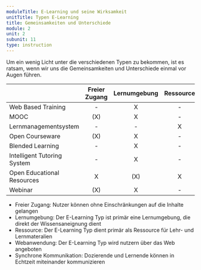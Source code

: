 ```yaml
---
moduleTitle: E-Learning und seine Wirksamkeit
unitTitle: Typen E-Learning
title: Gemeinsamkeiten und Unterschiede
module: 2
unit: 2
subunit: 11
type: instruction
---
```


Um ein wenig Licht unter die verschiedenen Typen zu bekommen, ist es ratsam, wenn wir uns die Gemeinsamkeiten und Unterschiede einmal vor Augen führen. 


|                             | Freier Zugang | Lernumgebung | Ressource | Webanwendung | Synchrone Kommunikatkon |
|-----------------------------|:-------------:|:------------:|:---------:|:------------:|:-----------------------:|
| Web Based Training          |       -       |       X      |     -     |       X      |            -            |
| MOOC                        |      (X)      |       X      |     -     |       X      |            -            |
| Lernmanagementsystem        |       -       |       -      |     X     |       X      |            -            |
| Open Courseware             |      (X)      |       X      |     -     |       X      |            -            |
| Blended Learning            |       -       |       X      |     -     |      (X)     |           (X)           |
| Intelligent Tutoring System |       -       |       X      |     -     |      (X)     |            X            |
| Open Educational Resources  |       X       |      (X)     |     X     |      (X)     |            -            |
| Webinar                     |      (X)      |       X      |     -     |       X      |            X            |


* Freier Zugang: Nutzer können ohne Einschränkungen auf die Inhalte gelangen
* Lernumgebung: Der E-Learning Typ ist primär eine Lernumgebung, die direkt der Wissensaneignung dient
* Ressource: Der E-Learning Typ dient primär als Ressource für Lehr- und Lernmateralien
* Webanwendung: Der E-Learning Typ wird nutzern über das Web angeboten
* Synchrone Kommunikation: Dozierende und Lernende können in Echtzeit miteinander kommunizieren

